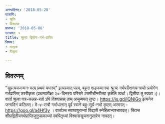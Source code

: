 ```yaml
---
अन्त्यदिनम्: '2018-05-28'
पात्राणि:
- श्रुतिः
- विश्वासः
प्रारम्भः: '2018-05-06'
रस्यता: ५
title: श्रुत्या द्वितीय-गर्भ-प्राप्तिः
विषयः:
- मातृता
- पितृता

---
```


## विवरणम्
"सुप्रत्ययजन्मनः परम् प्रथमं यभनम्" इत्यस्मात् परम्, बहुदा शङ्कमानया श्रुत्या गर्भपरीक्षणयन्त्रायोः प्रयोगेण गर्भप्राप्तिर् उररीकृता (प्रथमपरीक्षा २०-दिनस्य परिसरे ऽसमीचीनरीत्या कृतेति व्यर्था। द्वितीया तु स्पष्टा।)। वार्तां श्रुत्वा पत्र-कलह-रतो ऽपि विश्वासस् ताम् अचुम्बयत् तुष्टः।
https://is.gd/lQNlGo इत्यनेन जन्मदिनं कलितम्। मे-४-रात्रौ गर्भाधानात् पूर्वं स्वप्ने बहु-सूर्य-नभो दृष्टम् अस्मरत् - https://goo.gl/a4Hf3y ।
वार्ताञ्च स्वश्वशुराभ्यां विद्यायै स्नेहिताभ्यश्चावदत्। किञ्च शीघ्रद्वितीयगर्भप्राप्तिजुगुप्सकाभ्यां स्वपितृभ्यां विश्वाससूचनानुसारेण नावदत्।

